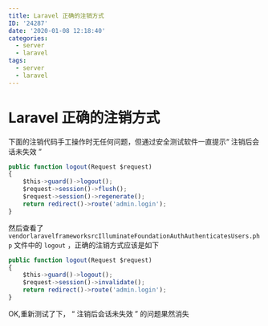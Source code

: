 ```yaml
---
title: Laravel 正确的注销方式
ID: '24287'
date: '2020-01-08 12:18:40'
categories:
  - server
  - laravel
tags:
  - server
  - laravel
---
```


# Laravel 正确的注销方式

下面的注销代码手工操作时无任何问题，但通过安全测试软件一直提示“ 注销后会话未失效 ”

``` js 
public function logout(Request $request)
{
    $this->guard()->logout();
    $request->session()->flush();
    $request->session()->regenerate();
    return redirect()->route('admin.login');
}
```

然后查看了 `vendorlaravelframeworksrcIlluminateFoundationAuthAuthenticatesUsers.php` 文件中的 `logout` ，正确的注销方式应该是如下

``` js 
public function logout(Request $request)
{
    $this->guard()->logout();
    $request->session()->invalidate();
    return redirect()->route('admin.login');
}
```

OK,重新测试了下， “ 注销后会话未失效 ” 的问题果然消失
 
 
 
 
 
 
 
 
 
 
 
 
 
 
 
 
 
 
 
 
 
 
 
 

